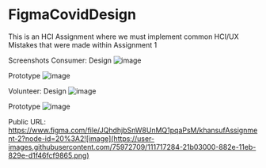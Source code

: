 # FigmaCovidDesign

This is an HCI Assignment where we must implement common HCI/UX Mistakes that were made within Assignment 1

Screenshots
Consumer:
Design
![image](https://user-images.githubusercontent.com/75972709/111717381-502e0b00-882e-11eb-8a7e-526a093bf374.png)

Prototype
![image](https://user-images.githubusercontent.com/75972709/111717390-54f2bf00-882e-11eb-8e82-8ffde1ee4f75.png)



Volunteer:
Design
![image](https://user-images.githubusercontent.com/75972709/111717515-8f5c5c00-882e-11eb-8edb-7f17373511df.png)


Prototype
![image](https://user-images.githubusercontent.com/75972709/111717522-92574c80-882e-11eb-998f-03282f721d8d.png)




Public URL: https://www.figma.com/file/JQhdhjbSnW8UnMQ1pqaPsM/khansufAssignment-2?node-id=20%3A2![image](https://user-images.githubusercontent.com/75972709/111717284-21b03000-882e-11eb-829e-d1f46fcf9865.png)

